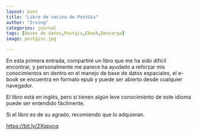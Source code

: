```yaml
---
layout: post
title: "Libro de cocina de PostGis"
author: "Irving"
categories: journal
tags: [Bases de datos,Postgis,Ebook,Descarga]
image: postgisc.jpg

---
```


En esta primera entrada, compartiré un libro que me ha sido difícil encontrar, y personalmente me parece ha ayudado a reforzar mis conocimientos en dentro en el manejo de base de datos espaciales, el e-book se encuentra en formato epub y puede ser abierto desde cualquier navegador.

El libro está en inglés, pero si tienen algún leve conocimiento de este idioma puede ser entendido fácilmente.

Si el libro es de su agrado, recomiendo que lo adquieran.

https://bit.ly/2Xqpycq
